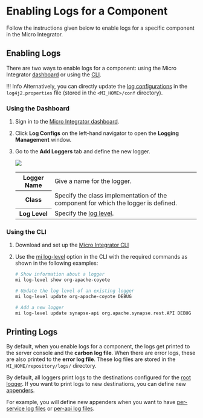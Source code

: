 # Enabling Logs for a Component

Follow the instructions given below to enable logs for a specific component in the Micro Integrator.

## Enabling Logs

There are two ways to enable logs for a component: using the Micro Integrator [dashboard](#using-the-dashboard) or using the [CLI](#using-the-cli).

!!! Info
    Alternatively, you can directly update the [log configurations](../configuring_log4j_properties) in the `log4j2.properties` file (stored in the `<MI_HOME>/conf` directory).

### Using the Dashboard

1.  Sign in to the [Micro Integrator dashboard](../../../administer-and-observe/working-with-monitoring-dashboard).
2.  Click <b>Log Configs</b> on the left-hand navigator to open the <b>Logging Management</b> window.
3.  Go to the <b>Add Loggers</b> tab and define the new logger.

    <img src="../../../assets/img/monitoring-dashboard/add-logger.png">

    <table>
        <tr>
            <th>
                Logger Name
            </th>
            <td>
                Give a name for the logger.
            </td>
        </tr>
        <tr>
            <th>
                Class
            </th>
            <td>
                Specify the class implementation of the component for which the logger is defined.
            </td>
        </tr>
        <tr>
            <th>
                Log Level
            </th>
            <td>
                Specify the <a href="../configuring_log4j_properties/#updating-the-log4j2-log-level">log level</a>.
            </td>
        </tr>
    </table>
 
### Using the CLI

1.  Download and set up the [Micro Integrator CLI](../../../administer-and-observe/using-the-command-line-interface/#installing-the-cli)
2.  Use the [mi log-level](../../../administer-and-observe/using-the-command-line-interface/#mi-log-level) option in the CLI with the required commands as shown in the following examples:

    ```bash
    # Show information about a logger
    mi log-level show org-apache-coyote

    # Update the log level of an existing logger
    mi log-level update org-apache-coyote DEBUG

    # Add a new logger
    mi log-level update synapse-api org.apache.synapse.rest.API DEBUG
    ```

## Printing Logs

By default, when you enable logs for a component, the logs get printed to the server console and the <b>carbon log file</b>. When there are error logs, these are also printed to the <b>error log file</b>. These log files are stored in the `MI_HOME/repository/logs/` directory.

By default, all loggers print logs to the destinations configured for the [root logger](../configuring_log4j_properties/#root-logs). If you want to print logs to new destinations, you can define new [appenders](../configuring_log4j_properties/#log4j2-appenders). 

For example, you will define new appenders when you want to have [per-service log files](../../../develop/enabling-logs-for-services/) or [per-api log files](../../../develop/enabling-logs-for-api/).